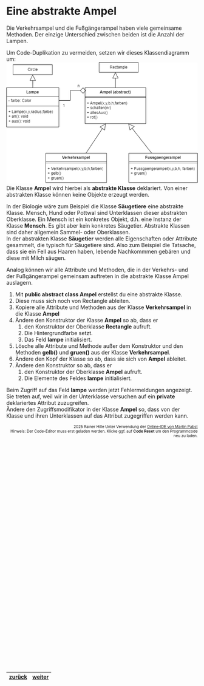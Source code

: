   <meta charset="utf-8" />
  <title>Informatik</title>
  <link rel="stylesheet" href="https://Hi2272.github.io/StyleMD.css">
 
 # Eine abstrakte Ampel
 
 Die Verkehrsampel und die Fußgängerampel haben viele gemeinsame Methoden. Der einzige Unterschied zwischen beiden ist die Anzahl der Lampen.

 Um Code-Duplikation zu vermeiden, setzen wir dieses Klassendiagramm um:  
 ![alt text](KlassendiagrammAmpelAbstrakt.png)  
 Die Klasse **Ampel** wird hierbei als **abstrakte Klasse** deklariert. Von einer abstrakten Klasse können keine Objekte erzeugt werden.  

 In der Biologie wäre zum Beispiel die Klasse **Säugetiere** eine abstrakte Klasse. Mensch, Hund oder Pottwal sind Unterklassen dieser abstrakten Oberklasse. Ein Mensch ist ein konkretes Objekt, d.h. eine Instanz der Klasse **Mensch**. Es gibt aber kein konkretes Säugetier. Abstrakte Klassen sind daher allgemein Sammel- oder Oberklassen.  
 In der abstrakten Klasse **Säugetier** werden alle Eigenschaften oder Attribute gesammelt, die typisch für Säugetiere sind. Also zum Beispiel die Tatsache, dass sie ein Fell aus Haaren haben, lebende Nachkommmen gebären und diese mit Milch säugen.   

 Analog können wir alle Attribute und Methoden, die in der Verkehrs- und der Fußgängerampel gemeinsam auftreten in die abstrakte Klasse Ampel auslagern.

1. Mit **public abstract class Ampel** erstellst du eine abstrakte Klasse.
2. Diese muss sich noch von Rectangle ableiten.
3. Kopiere alle Attribute und Methoden aus der Klasse **Verkehrsampel** in die Klasse **Ampel**
4. Ändere den Konstruktor der Klasse **Ampel** so ab, dass er 
   1. den Konstruktor der Oberklasse **Rectangle** aufruft.
   2. Die Hintergrundfarbe setzt.
   3. Das Feld **lampe** initialisiert.
5. Lösche alle Attribute und Methode außer dem Konstruktor und den Methoden  **gelb()** und **gruen()** aus der Klasse **Verkehrsampel**.
6. Ändere den Kopf der Klasse so ab, dass sie sich von **Ampel** ableitet.
7. Ändere den Konstruktor so ab, dass er
   1. den Konstruktor der Oberklasse **Ampel** aufruft.
   2. Die Elemente des Feldes **lampe** initialisiert.

Beim Zugriff auf das Feld **lampe** werden jetzt Fehlermeldungen angezeigt. Sie treten auf, weil wir in der Unterklasse versuchen auf ein **private** deklariertes Attribut zuzugreifen.  
Ändere den Zugriffsmodifikator in der Klasse **Ampel** so, dass von der Klasse und ihren Unterklassen auf das Attribut zugegriffen werden kann.




<div id="quelle" style="font-size: x-small; text-align: right;">
    2025 Rainer Hille  Unter Verwendung der  <a href='https://www.online-ide.de/'>Online-IDE von Martin Pabst</a><br>Hinweis: Der Code-Editor muss erst geladen werden. Klicke ggf. auf <b>Code Reset</b> um den Programmcode neu zu laden.

  </div>
  
  <section>
    <iframe
    srcdoc="<script>window.jo_doc = window.frameElement.textContent;</script><script src='https://Hi2272.github.io/include/js/includeide/includeIDE.js'></script>"
    width="100%" height="600" frameborder="0">
    {'id': 'Java', 'speed': 2000, 
    'withBottomPanel': true ,'withPCode': false ,'withConsole': true ,
    'withFileList': true ,'withErrorList': true}
    <script id="javaCode" type="plain/text" title="Lampe.java" src="Lampe.java"></script>
      <script id="javaCode" type="plain/text" title="Verkehrsampel.java" src="04Verkehrsampel.java"></script>
      <script id="javaCode" type="plain/text" title="Ampel.java" src="05AmpelLeer.java"></script>
  
   </iframe>
</section>

| [zurück](../index.html) | [weiter](06FussgaengerAmpel.html) | 
| --- | ---- |
